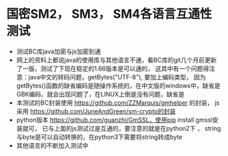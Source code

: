 # 国密SM2， SM3， SM4各语言互通性测试
* 测试BC库java加密与js加密到通
* 网上的资料上都说java的使用库与其他语言不通，看BC库的git几个月前更新了一版，测试了下现在稳定的1.66版本是可以通的， 这其中有一个问题得注意：java中文的转码问题，getBytes("UTF-8"), 要加上编码类型， 因为 getBytes()函数的缺省编码是随操作系统的，在中文版的windows中，缺省是GBK编码，就会出现问题了，在LINUX上倒是没有问题，缺省是
* 本测试的BC封装使用 https://github.com/ZZMarquis/gmhelper 的封装， js采用 https://github.com/JuneAndGreen/sm-crypto的封装
* python版本 https://github.com/guanzhi/GmSSL，使用pip install gmssl安装就可， 已与上面的js测试过是互通的，要注意的就是在python2下 ， string与byte是可以自动转换的，在python3下需要将string转成byte
* 其他语言的不断加入测试中
